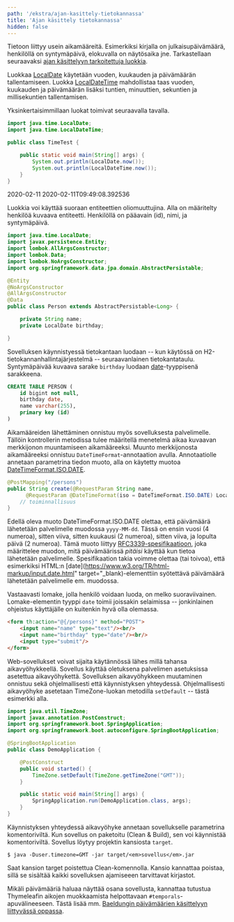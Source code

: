```yaml
---
path: '/ekstra/ajan-kasittely-tietokannassa'
title: 'Ajan käsittely tietokannassa'
hidden: false
---
```



Tietoon liittyy usein aikamääreitä. Esimerkiksi kirjalla on julkaisupäivämäärä, henkilöllä on syntymäpäivä, elokuvalla on näytösaika jne. Tarkastellaan seuraavaksi [ajan käsittelyyn tarkoitettuja luokkia](https://docs.oracle.com/en/java/javase/11/docs/api/java.base/java/time/package-summary.html).

Luokkaa [LocalDate](https://docs.oracle.com/javase/8/docs/api/java/time/LocalDate.html) käytetään vuoden, kuukauden ja päivämäärän tallentamiseen. Luokka [LocalDateTime](https://docs.oracle.com/javase/8/docs/api/java/time/LocalDateTime.html) mahdollistaa taas vuoden, kuukauden ja päivämäärän lisäksi tuntien, minuuttien, sekuntien ja millisekuntien tallentamisen.

Yksinkertaisimmillaan luokat toimivat seuraavalla tavalla.

```java
import java.time.LocalDate;
import java.time.LocalDateTime;

public class TimeTest {

    public static void main(String[] args) {
        System.out.println(LocalDate.now());
        System.out.println(LocalDateTime.now());
    }
}
```

<sample-output>

2020-02-11
2020-02-11T09:49:08.392536

</sample-output>


Luokkia voi käyttää suoraan entiteettien oliomuuttujina. Alla on määritelty henkilöä kuvaava entiteetti. Henkilöllä on pääavain (id), nimi, ja syntymäpäivä.


```java
import java.time.LocalDate;
import javax.persistence.Entity;
import lombok.AllArgsConstructor;
import lombok.Data;
import lombok.NoArgsConstructor;
import org.springframework.data.jpa.domain.AbstractPersistable;

@Entity
@NoArgsConstructor
@AllArgsConstructor
@Data
public class Person extends AbstractPersistable<Long> {

    private String name;
    private LocalDate birthday;

}
```

Sovelluksen käynnistyessä tietokantaan luodaan -- kun käytössä on H2-tietokannanhallintajärjestelmä  -- seuraavanlainen tietokantataulu. Syntymäpäivää kuvaava sarake `birthday` luodaan [date](http://www.h2database.com/html/datatypes.html#date_type)-tyyppisenä sarakkeena.


```sql
CREATE TABLE PERSON (
    id bigint not null,
    birthday date,
    name varchar(255),
    primary key (id)
)
```

Aikamääreiden lähettäminen onnistuu myös sovelluksesta palvelimelle. Tällöin kontrollerin metodissa tulee määritellä menetelmä aikaa kuvaavan merkkijonon muuntamiseen aikamääreeksi. Muunto merkkijonosta aikamääreeksi onnistuu `DateTimeFormat`-annotaation avulla. Annotaatiolle annetaan parametrina tiedon muoto, alla on käytetty muotoa [DateTimeFormat.ISO.DATE](https://docs.spring.io/spring-framework/docs/current/javadoc-api/org/springframework/format/annotation/DateTimeFormat.ISO.html#DATE).


```java
@PostMapping("/persons")
public String create(@RequestParam String name,
      @RequestParam @DateTimeFormat(iso = DateTimeFormat.ISO.DATE) LocalDate birthday) {
    // toiminnallisuus
}
```

Edellä oleva muoto DateTimeFormat.ISO.DATE olettaa, että päivämäärä lähetetään palvelimelle muodossa `yyyy-MM-dd`. Tässä on ensin vuosi (4 numeroa), sitten viiva, sitten kuukausi (2 numeroa), sitten viiva, ja lopulta päivä (2 numeroa). Tämä muoto liittyy [RFC3339-spesifikaatioon](https://tools.ietf.org/html/rfc3339#section-5.6), joka määrittelee muodon, mitä päivämäärissä *pitäisi* käyttää kun tietoa lähetetään palvelimelle. Spesifikaation takia voimme olettaa (tai toivoa), että esimerkiksi HTML:n [date](https://www.w3.org/TR/html-markup/input.date.html" target="_blank)-elementtiin syötettävä päivämäärä lähetetään palvelimelle em. muodossa.


Vastaavasti lomake, jolla henkilö voidaan luoda, on melko suoraviivainen. Lomake-elementin tyyppi `date` toimii joissakin selaimissa -- jonkinlainen ohjeistus käyttäjälle on kuitenkin hyvä olla olemassa.

```html
<form th:action="@{/persons}" method="POST">
    <input name="name" type="text"/><br/>
    <input name="birthday" type="date"/><br/>
    <input type="submit"/>
</form>
```


<text-box variant='hint' name='Sovelluksen aikavyöhykkeen asettaminen'>

Web-sovellukset voivat sijaita käytännössä lähes millä tahansa aikavyöhykkeellä. Sovellus käyttää oletuksena palvelimen asetuksissa asetettua aikavyöhykettä. Sovelluksen aikavyöhykkeen muutaminen onnistuu sekä ohjelmallisesti että käynnistyksen yhteydessä. Ohjelmallisesti aikavyöhyke asetetaan TimeZone-luokan metodilla `setDefault` -- tästä esimerkki alla.

```java
import java.util.TimeZone;
import javax.annotation.PostConstruct;
import org.springframework.boot.SpringApplication;
import org.springframework.boot.autoconfigure.SpringBootApplication;

@SpringBootApplication
public class DemoApplication {

    @PostConstruct
    public void started() {
        TimeZone.setDefault(TimeZone.getTimeZone("GMT"));
    }

    public static void main(String[] args) {
        SpringApplication.run(DemoApplication.class, args);
    }
}
```

Käynnistyksen yhteydessä aikavyöhyke annetaan sovellukselle parametrina komentoriviltä. Kun sovellus on paketoitu (Clean & Build), sen voi käynnistää komentoriviltä. Sovellus löytyy projektin kansiosta `target`.


```console
$ java -Duser.timezone=GMT -jar target/<em>sovellus</em>.jar
```

Saat kansion target poistettua Clean-komennolla. Kansio kannattaa poistaa, sillä se sisältää kaikki sovelluksen ajamiseeen tarvittavat kirjastot.

</text-box>

Mikäli päivämääriä haluaa näyttää osana sovellusta, kannattaa tutustua Thymeleafin aikojen muokkaamista helpottavaan `#temporals`-apuvälineeseen. Tästä lisää mm. [Baeldungin päivämäärien käsittelyyn liittyvässä oppassa](https://www.baeldung.com/dates-in-thymeleaf).

